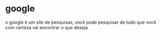 # google
o google é um site de pesquisas, você pode pesquisar de tudo que você com certeza vai encontrar o que deseja
